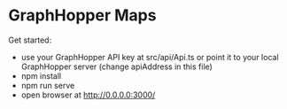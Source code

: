 # GraphHopper Maps

Get started:

 * use your GraphHopper API key at src/api/Api.ts
   or point it to your local GraphHopper server (change apiAddress in this file)
 * npm install
 * npm run serve
 * open browser at http://0.0.0.0:3000/